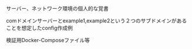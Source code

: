 サーバー、ネットワーク環境の個人的な覚書

comドメインサーバーとexample1,example2という２つのサブドメインがあることを想定したconfig作成例

検証用Docker-Composeファイル等
